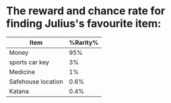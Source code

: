 # The reward and chance rate for finding Julius's favourite item:

|Item | %Rarity%|
|------|---------|
| Money | 95% |
| sports car key | 3% | 
| Medicine | 1% |
| Safehouse location | 0.6% |
| Katana | 0.4% | 
